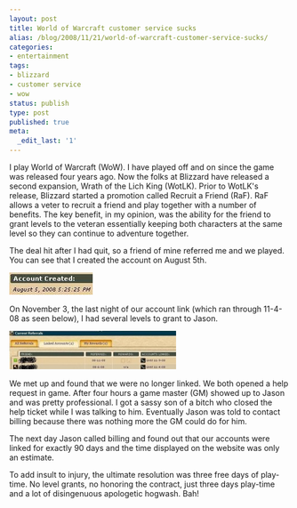 ```yaml
---
layout: post
title: World of Warcraft customer service sucks
alias: /blog/2008/11/21/world-of-warcraft-customer-service-sucks/
categories:
- entertainment
tags:
- blizzard
- customer service
- wow
status: publish
type: post
published: true
meta:
  _edit_last: '1'
---
```

I play World of Warcraft (WoW). I have played off and on since the game was released four years ago. Now the folks at Blizzard have released a second expansion, Wrath of the Lich King (WotLK). Prior to WotLK's release, Blizzard started a promotion called Recruit a Friend (RaF). RaF allows a veter to recruit a friend and play together with a number of benefits. The key benefit, in my opinion, was the ability for the friend to grant levels to the veteran essentially keeping both characters at the same level so they can continue to adventure together.

The deal hit after I had quit, so a friend of mine referred me and we played. You can see that I created the account on August 5th.

<img class="size-medium wp-image-347" title="The official site shows the account was created August 5" src="/images/account_created.jpg" alt="The official site shows the account was created August 5" width="150" height="40" />

On November 3, the last night of our account link (which ran through 11-4-08 as seen below), I had several levels to grant to Jason.

<img class="size-medium wp-image-346" title="The official site shows accounts are linked until Nov 4" src="/images/accounts_linked_until_1-300x69.jpg" alt="The official site shows accounts are linked until Nov 4" width="300" height="69" />

We met up and found that we were no longer linked. We both opened a help request in game. After four hours a game master (GM) showed up to Jason and was pretty professional. I got a sassy son of a bitch who closed the help ticket while I was talking to him. Eventually Jason was told to contact billing because there was nothing more the GM could do for him.

The next day Jason called billing and found out that our accounts were linked for exactly 90 days and the time displayed on the website was only an estimate.

To add insult to injury, the ultimate resolution was three free days of play-time. No level grants, no honoring the contract, just three days play-time and a lot of disingenuous apologetic hogwash. Bah!

